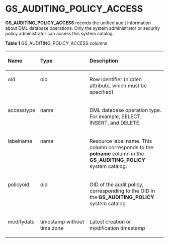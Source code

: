 # GS\_AUDITING\_POLICY\_ACCESS<a name="EN-US_TOPIC_0306525309"></a>

**GS\_AUDITING\_POLICY\_ACCESS**  records the unified audit information about DML database operations. Only the system administrator or security policy administrator can access this system catalog.

**Table  1**  GS\_AUDITING\_POLICY\_ACCESS columns

<a name="table845914245212"></a>
<table><thead align="left"><tr id="row15459154216524"><th class="cellrowborder" valign="top" width="17.401740174017398%" id="mcps1.2.4.1.1"><p id="p13460942125210"><a name="p13460942125210"></a><a name="p13460942125210"></a>Name</p>
</th>
<th class="cellrowborder" valign="top" width="32.86328632863286%" id="mcps1.2.4.1.2"><p id="p174601425522"><a name="p174601425522"></a><a name="p174601425522"></a>Type</p>
</th>
<th class="cellrowborder" valign="top" width="49.734973497349735%" id="mcps1.2.4.1.3"><p id="p10460114218529"><a name="p10460114218529"></a><a name="p10460114218529"></a>Description</p>
</th>
</tr>
</thead>
<tbody><tr id="row230112265145"><td class="cellrowborder" valign="top" width="17.401740174017398%" headers="mcps1.2.4.1.1 "><p id="p163011626111416"><a name="p163011626111416"></a><a name="p163011626111416"></a>oid</p>
</td>
<td class="cellrowborder" valign="top" width="32.86328632863286%" headers="mcps1.2.4.1.2 "><p id="p630116262144"><a name="p630116262144"></a><a name="p630116262144"></a>oid</p>
</td>
<td class="cellrowborder" valign="top" width="49.734973497349735%" headers="mcps1.2.4.1.3 "><p id="p14301172611419"><a name="p14301172611419"></a><a name="p14301172611419"></a>Row identifier (hidden attribute, which must be specified)</p>
</td>
</tr>
<tr id="row1146094213529"><td class="cellrowborder" valign="top" width="17.401740174017398%" headers="mcps1.2.4.1.1 "><p id="p1236651611535"><a name="p1236651611535"></a><a name="p1236651611535"></a>accesstype</p>
</td>
<td class="cellrowborder" valign="top" width="32.86328632863286%" headers="mcps1.2.4.1.2 "><p id="p1187332611532"><a name="p1187332611532"></a><a name="p1187332611532"></a>name</p>
</td>
<td class="cellrowborder" valign="top" width="49.734973497349735%" headers="mcps1.2.4.1.3 "><p id="p6481690534"><a name="p6481690534"></a><a name="p6481690534"></a>DML database operation type. For example, SELECT, INSERT, and DELETE.</p>
</td>
</tr>
<tr id="row10460542185211"><td class="cellrowborder" valign="top" width="17.401740174017398%" headers="mcps1.2.4.1.1 "><p id="p163156504535"><a name="p163156504535"></a><a name="p163156504535"></a>labelname</p>
</td>
<td class="cellrowborder" valign="top" width="32.86328632863286%" headers="mcps1.2.4.1.2 "><p id="p10187125355311"><a name="p10187125355311"></a><a name="p10187125355311"></a>name</p>
</td>
<td class="cellrowborder" valign="top" width="49.734973497349735%" headers="mcps1.2.4.1.3 "><p id="p84761096534"><a name="p84761096534"></a><a name="p84761096534"></a>Resource label name. This column corresponds to the <strong id="b10388144123116"><a name="b10388144123116"></a><a name="b10388144123116"></a>polname</strong> column in the <strong id="b1226901410321"><a name="b1226901410321"></a><a name="b1226901410321"></a>GS_AUDITING_POLICY</strong> system catalog.</p>
</td>
</tr>
<tr id="row9460154275216"><td class="cellrowborder" valign="top" width="17.401740174017398%" headers="mcps1.2.4.1.1 "><p id="p10712105012310"><a name="p10712105012310"></a><a name="p10712105012310"></a>policyoid</p>
</td>
<td class="cellrowborder" valign="top" width="32.86328632863286%" headers="mcps1.2.4.1.2 "><p id="p3474109115313"><a name="p3474109115313"></a><a name="p3474109115313"></a>oid</p>
</td>
<td class="cellrowborder" valign="top" width="49.734973497349735%" headers="mcps1.2.4.1.3 "><p id="p647119105316"><a name="p647119105316"></a><a name="p647119105316"></a>OID of the audit policy, corresponding to the OID in the <strong id="b97011612937"><a name="b97011612937"></a><a name="b97011612937"></a>GS_AUDITING_POLICY</strong> system catalog</p>
</td>
</tr>
<tr id="row12460842185215"><td class="cellrowborder" valign="top" width="17.401740174017398%" headers="mcps1.2.4.1.1 "><p id="p8829172305414"><a name="p8829172305414"></a><a name="p8829172305414"></a>modifydate</p>
</td>
<td class="cellrowborder" valign="top" width="32.86328632863286%" headers="mcps1.2.4.1.2 "><p id="p146919995319"><a name="p146919995319"></a><a name="p146919995319"></a>timestamp without time zone</p>
</td>
<td class="cellrowborder" valign="top" width="49.734973497349735%" headers="mcps1.2.4.1.3 "><p id="p112181314549"><a name="p112181314549"></a><a name="p112181314549"></a>Latest creation or modification timestamp</p>
</td>
</tr>
</tbody>
</table>

